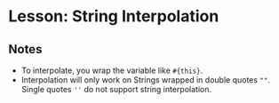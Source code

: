 # Lesson: String Interpolation

## Notes

- To interpolate, you wrap the variable like `#{this}`.
- Interpolation will only work on Strings wrapped in double quotes `""`. Single quotes `''` do not support string interpolation.